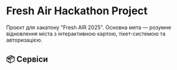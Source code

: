 # Fresh Air Hackathon Project

Проєкт для хакатону "Fresh AIR 2025". Основна мета — розумне відновлення міста з інтерактивною картою, тікет-системою та авторизацією.

## 📦 Cервіси

